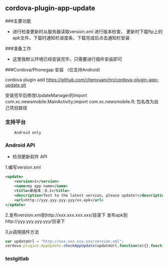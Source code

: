 ## cordova-plugin-app-update ##

###主要功能

 - 进行检查更新时从服务器读取version.xml 进行版本检查，
 	 更新时下载ftp上的apk文件，下载时通知栏进度条，下载完成后点击通知栏安装
	
###准备工作

 - 这里我默认环境已经安装完毕，只需要进行插件安装即可
		
###Cordova/Phonegap 安装 （仅支持Android）

   cordova plugin add https://github.com/chenyuanchn/cordova-plugin-app-update.git
    
   安装完毕后修改UpdateManager的import com.xc.newsmobile.MainActivity;import com.xc.newsmobile.R;   包名改为自己项目路径
   
### 支持平台

		Android only
		
### Android API

+ 检测更新软件 API
    		
1.编写version.xml
```xml
<update>
    <version>1</version>
    <name>my app name</name>
    <title>新版本：0.1</title>
    <description>Test to the latest version, please update!</description>
    <url>http://yyy.yyy.yyy.yyy/xx.apk</url>
</update>
```
2.发布version.xml到http://xxx.xxx.xxx.xxx/目录下
	发布apk到http://yyy.yyy.yyy.yyy/目录下

3.js调用插件方法
```js
var updateUrl = "http://xxx.xxx.xxx.xxx/version.xml";
cordova.plugins.AppUpdate.checkAppUpdate(updateUrl,function(e){},function(e){});
```
### testgitlab
